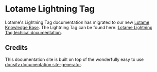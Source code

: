 # Lotame Lightning Tag

Lotame's Lightning Tag documentation has migrated to our new [Lotame Knowledge Base](https://my.lotame.com/). The Lightning Tag can be found here: [Lotame Lightning Tag techical documentation](https://my.lotame.com/t/m1hxv7l/lotame-lightning-tag).

## Credits

This documentation site is built on top of the wonderfully easy to use [docsify documentation site-generator](https://docsify.js.org/).
